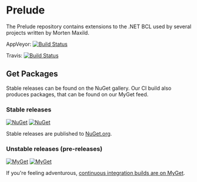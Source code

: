 # Prelude

The Prelude repository contains extensions to the .NET BCL used by several projects written by Morten Maxild.

AppVeyor: [![Build Status](https://ci.appveyor.com/api/projects/status/kkcqonha77p6dj2l?svg=true)](https://ci.appveyor.com/project/maxild/prelude)

Travis: [![Build Status](https://travis-ci.org/maxild/Prelude.svg)](https://travis-ci.org/maxild/Prelude)

## Get Packages

Stable releases can be found on the NuGet gallery. Our CI build also produces packages, that can be found on our MyGet feed.

### Stable releases

[![NuGet](https://img.shields.io/nuget/v/Maxfire.Prelude.Core.svg?label=Maxfire.Prelude.Core)](https://www.nuget.org/packages/Maxfire.Prelude.Core/)
[![NuGet](https://img.shields.io/nuget/v/Maxfire.Prelude.ComponentModel.TypeConverter.svg?label=Maxfire.Prelude.ComponentModel.TypeConverter)](https://www.nuget.org/packages/Maxfire.Prelude.ComponentModel.TypeConverter/)

Stable releases are published to [NuGet.org](https://www.nuget.org/packages?q=Maxfire.Prelude).

### Unstable releases (pre-releases)

[![MyGet](https://img.shields.io/myget/maxfire-ci/vpre/Maxfire.Prelude.Core.svg?label=Maxfire.Prelude.Core)](https://www.myget.org/gallery/maxfire-ci)
[![MyGet](https://img.shields.io/myget/maxfire-ci/vpre/Maxfire.Prelude.ComponentModel.TypeConverter.svg?label=Maxfire.Prelude.ComponentModel.TypeConverter)](https://www.myget.org/gallery/maxfire-ci)

If you're feeling adventurous, [continuous integration builds are on MyGet](https://www.myget.org/gallery/maxfire-ci).
